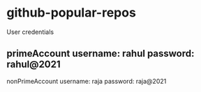 # github-popular-repos

User credentials

primeAccount
username: rahul
password: rahul@2021
--------------------
nonPrimeAccount
username: raja
password: raja@2021
